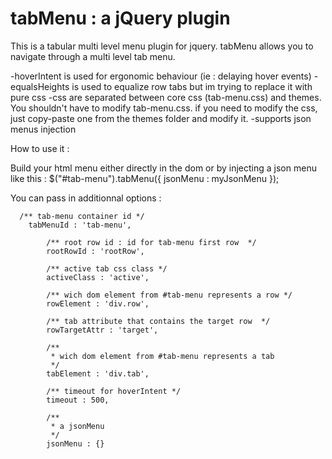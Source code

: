 tabMenu : a jQuery plugin
=========================

This is a tabular multi level menu plugin for jquery. tabMenu allows you to navigate through a multi level tab menu.

-hoverIntent is used for ergonomic behaviour (ie : delaying hover events)
-equalsHeights is used to equalize row tabs but im trying to replace it with pure css
-css are separated between core css (tab-menu.css) and themes. You shouldn't have to modify tab-menu.css.
  if you need to modify the css, just copy-paste one from the themes folder and modify it.
-supports json menus injection


How to use it :

Build your html menu either directly in the dom or by injecting a json menu like this :
$("#tab-menu").tabMenu({
  		jsonMenu : myJsonMenu
});

You can pass in additionnal options :

      /** tab-menu container id */
  		tabMenuId : 'tab-menu',

			/** root row id : id for tab-menu first row  */
			rootRowId : 'rootRow',

			/** active tab css class */
			activeClass : 'active',

			/** wich dom element from #tab-menu represents a row */
			rowElement : 'div.row',

			/** tab attribute that contains the target row  */
			rowTargetAttr : 'target',

			/**
			 * wich dom element from #tab-menu represents a tab
			 */
			tabElement : 'div.tab',

			/** timeout for hoverIntent */
			timeout : 500,

			/**
			 * a jsonMenu
			 */
			jsonMenu : {}

